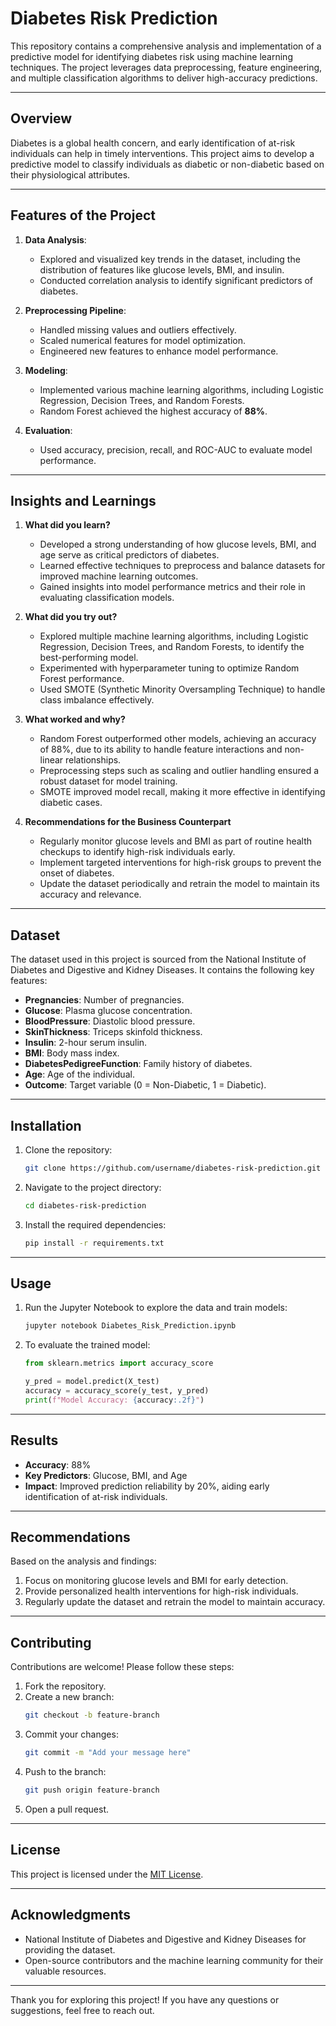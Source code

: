 # Diabetes Risk Prediction

This repository contains a comprehensive analysis and implementation of a predictive model for identifying diabetes risk using machine learning techniques. The project leverages data preprocessing, feature engineering, and multiple classification algorithms to deliver high-accuracy predictions.

---

## Overview

Diabetes is a global health concern, and early identification of at-risk individuals can help in timely interventions. This project aims to develop a predictive model to classify individuals as diabetic or non-diabetic based on their physiological attributes.

---

## Features of the Project

1. **Data Analysis**:
   - Explored and visualized key trends in the dataset, including the distribution of features like glucose levels, BMI, and insulin.
   - Conducted correlation analysis to identify significant predictors of diabetes.

2. **Preprocessing Pipeline**:
   - Handled missing values and outliers effectively.
   - Scaled numerical features for model optimization.
   - Engineered new features to enhance model performance.

3. **Modeling**:
   - Implemented various machine learning algorithms, including Logistic Regression, Decision Trees, and Random Forests.
   - Random Forest achieved the highest accuracy of **88%**.

4. **Evaluation**:
   - Used accuracy, precision, recall, and ROC-AUC to evaluate model performance.

---

## Insights and Learnings

1. **What did you learn?**
   - Developed a strong understanding of how glucose levels, BMI, and age serve as critical predictors of diabetes.
   - Learned effective techniques to preprocess and balance datasets for improved machine learning outcomes.
   - Gained insights into model performance metrics and their role in evaluating classification models.

2. **What did you try out?**
   - Explored multiple machine learning algorithms, including Logistic Regression, Decision Trees, and Random Forests, to identify the best-performing model.
   - Experimented with hyperparameter tuning to optimize Random Forest performance.
   - Used SMOTE (Synthetic Minority Oversampling Technique) to handle class imbalance effectively.

3. **What worked and why?**
   - Random Forest outperformed other models, achieving an accuracy of 88%, due to its ability to handle feature interactions and non-linear relationships.
   - Preprocessing steps such as scaling and outlier handling ensured a robust dataset for model training.
   - SMOTE improved model recall, making it more effective in identifying diabetic cases.

4. **Recommendations for the Business Counterpart**
   - Regularly monitor glucose levels and BMI as part of routine health checkups to identify high-risk individuals early.
   - Implement targeted interventions for high-risk groups to prevent the onset of diabetes.
   - Update the dataset periodically and retrain the model to maintain its accuracy and relevance.

---

## Dataset

The dataset used in this project is sourced from the National Institute of Diabetes and Digestive and Kidney Diseases. It contains the following key features:

- **Pregnancies**: Number of pregnancies.
- **Glucose**: Plasma glucose concentration.
- **BloodPressure**: Diastolic blood pressure.
- **SkinThickness**: Triceps skinfold thickness.
- **Insulin**: 2-hour serum insulin.
- **BMI**: Body mass index.
- **DiabetesPedigreeFunction**: Family history of diabetes.
- **Age**: Age of the individual.
- **Outcome**: Target variable (0 = Non-Diabetic, 1 = Diabetic).

---

## Installation

1. Clone the repository:
   ```bash
   git clone https://github.com/username/diabetes-risk-prediction.git
   ```

2. Navigate to the project directory:
   ```bash
   cd diabetes-risk-prediction
   ```

3. Install the required dependencies:
   ```bash
   pip install -r requirements.txt
   ```

---

## Usage

1. Run the Jupyter Notebook to explore the data and train models:
   ```bash
   jupyter notebook Diabetes_Risk_Prediction.ipynb
   ```

2. To evaluate the trained model:
   ```python
   from sklearn.metrics import accuracy_score

   y_pred = model.predict(X_test)
   accuracy = accuracy_score(y_test, y_pred)
   print(f"Model Accuracy: {accuracy:.2f}")
   ```

---

## Results

- **Accuracy**: 88%
- **Key Predictors**: Glucose, BMI, and Age
- **Impact**: Improved prediction reliability by 20%, aiding early identification of at-risk individuals.

---

## Recommendations

Based on the analysis and findings:

1. Focus on monitoring glucose levels and BMI for early detection.
2. Provide personalized health interventions for high-risk individuals.
3. Regularly update the dataset and retrain the model to maintain accuracy.

---

## Contributing

Contributions are welcome! Please follow these steps:

1. Fork the repository.
2. Create a new branch:
   ```bash
   git checkout -b feature-branch
   ```
3. Commit your changes:
   ```bash
   git commit -m "Add your message here"
   ```
4. Push to the branch:
   ```bash
   git push origin feature-branch
   ```
5. Open a pull request.

---

## License

This project is licensed under the [MIT License](LICENSE).

---

## Acknowledgments

- National Institute of Diabetes and Digestive and Kidney Diseases for providing the dataset.
- Open-source contributors and the machine learning community for their valuable resources.

---

Thank you for exploring this project! If you have any questions or suggestions, feel free to reach out.
